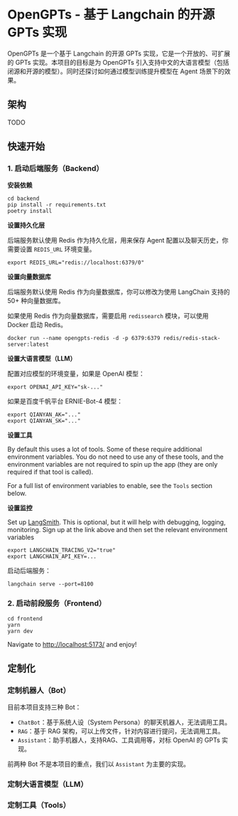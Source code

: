 # OpenGPTs - 基于 Langchain 的开源 GPTs 实现

OpenGPTs 是一个基于 Langchain 的开源 GPTs 实现，它是一个开放的、可扩展的 GPTs 实现。本项目的目标是为 OpenGPTs 引入支持中文的大语言模型（包括闭源和开源的模型）。同时还探讨如何通过模型训练提升模型在 Agent 场景下的效果。

## 架构

TODO

## 快速开始

### 1. 启动后端服务（Backend）

**安装依赖**

```shell
cd backend
pip install -r requirements.txt
poetry install
```

**设置持久化层**

后端服务默认使用 Redis 作为持久化层，用来保存 Agent 配置以及聊天历史，你需要设置 `REDIS_URL` 环境变量。

```shell
export REDIS_URL="redis://localhost:6379/0"
```

**设置向量数据库**

后端服务默认使用 Redis 作为向量数据库，你可以修改为使用 LangChain 支持的 50+ 种向量数据库。

如果使用 Redis 作为向量数据库，需要启用 `redissearch` 模块，可以使用 Docker 启动 Redis。

```shell
docker run --name opengpts-redis -d -p 6379:6379 redis/redis-stack-server:latest
```

**设置大语言模型（LLM）**

配置对应模型的环境变量，如果是 OpenAI 模型：

```shell
export OPENAI_API_KEY="sk-..."
```

如果是百度千帆平台 ERNIE-Bot-4 模型：

```shell
export QIANYAN_AK="..."
export QIANYAN_SK="..."
```

**设置工具**

By default this uses a lot of tools.
Some of these require additional environment variables.
You do not need to use any of these tools, and the environment variables are not required to spin up the app
(they are only required if that tool is called).

For a full list of environment variables to enable, see the `Tools` section below.

**设置监控**

Set up [LangSmith](https://smith.langchain.com/).
This is optional, but it will help with debugging, logging, monitoring.
Sign up at the link above and then set the relevant environment variables

```shell
export LANGCHAIN_TRACING_V2="true"
export LANGCHAIN_API_KEY=...
```

启动后端服务：

```shell
langchain serve --port=8100
```

### 2. 启动前段服务（Frontend）

```shell
cd frontend
yarn
yarn dev
```

Navigate to [http://localhost:5173/](http://localhost:5173/) and enjoy!

## 定制化

### 定制机器人（Bot）

目前本项目支持三种 Bot：

- `ChatBot`：基于系统人设（System Persona）的聊天机器人，无法调用工具。
- `RAG`：基于 RAG 架构，可以上传文件，针对内容进行提问，无法调用工具。
- `Assistant`：助手机器人，支持RAG、工具调用等，对标 OpenAI 的 GPTs 实现。

前两种 Bot 不是本项目的重点，我们以 `Assistant` 为主要的实现。

### 定制大语言模型（LLM）

### 定制工具（Tools）
